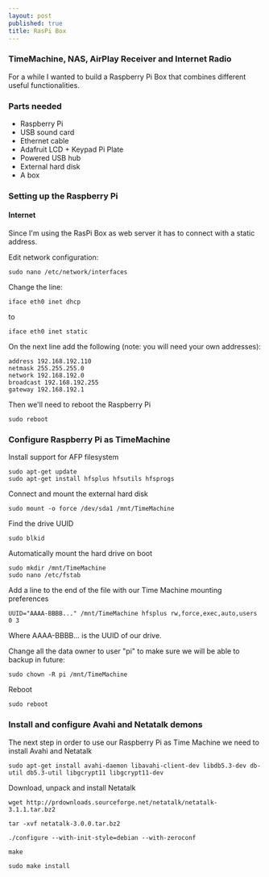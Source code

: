 ```yaml
---
layout: post
published: true
title: RasPi Box
---
```


### TimeMachine, NAS, AirPlay Receiver and Internet Radio

For a while I wanted to build a Raspberry Pi Box that combines different useful functionalities.

### Parts needed

- Raspberry Pi
- USB sound card
- Ethernet cable
- Adafruit LCD + Keypad Pi Plate
- Powered USB hub
- External hard disk
- A box

### Setting up the Raspberry Pi

#### Internet

Since I'm using the RasPi Box as web server it has to connect with a static address.

Edit network configuration:

	sudo nano /etc/network/interfaces
	
Change the line:

	iface eth0 inet dhcp

to

	iface eth0 inet static

On the next line add the following (note: you will need your own addresses):

	address 192.168.192.110
	netmask 255.255.255.0
	network 192.168.192.0
	broadcast 192.168.192.255
	gateway 192.168.192.1

Then we'll need to reboot the Raspberry Pi

	sudo reboot


### Configure Raspberry Pi as TimeMachine

Install support for AFP filesystem

	sudo apt-get update	
	sudo apt-get install hfsplus hfsutils hfsprogs

Connect and mount the external hard disk

	sudo mount -o force /dev/sda1 /mnt/TimeMachine

Find the drive UUID

	sudo blkid
	
Automatically mount the hard drive on boot

	sudo mkdir /mnt/TimeMachine
	sudo nano /etc/fstab

Add a line to the end of the file with our Time Machine mounting preferences

	UUID="AAAA-BBBB..." /mnt/TimeMachine hfsplus rw,force,exec,auto,users 0 3
	
Where AAAA-BBBB... is the UUID of our drive.

Change all the data owner to user "pi" to make sure we will be able to backup in future:
	
	sudo chown -R pi /mnt/TimeMachine

Reboot

	sudo reboot

### Install and configure Avahi and Netatalk demons

The next step in order to use our Raspberry Pi as Time Machine we need to install Avahi and Netatalk
	
	sudo apt-get install avahi-daemon libavahi-client-dev libdb5.3-dev db-util db5.3-util libgcrypt11 libgcrypt11-dev

Download, unpack and install Netatalk

	wget http://prdownloads.sourceforge.net/netatalk/netatalk-3.1.1.tar.bz2
	
	tar -xvf netatalk-3.0.0.tar.bz2
	
	./configure --with-init-style=debian --with-zeroconf
	
	make
	
	sudo make install
